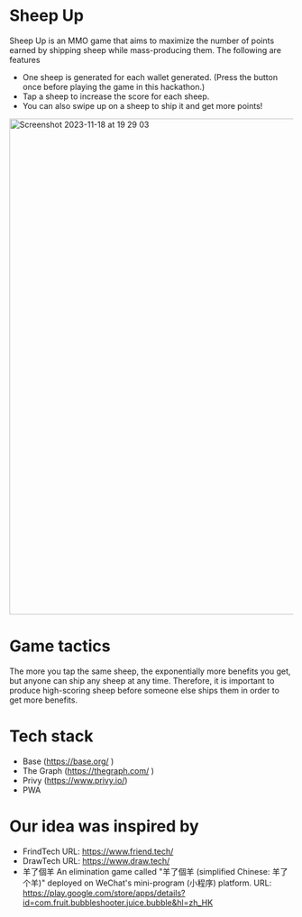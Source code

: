 # Sheep Up
Sheep Up is an MMO game that aims to maximize the number of points earned by shipping sheep while mass-producing them.
The following are features

- One sheep is generated for each wallet generated. (Press the button once before playing the game in this hackathon.)
- Tap a sheep to increase the score for each sheep.
- You can also swipe up on a sheep to ship it and get more points!

<img width="881" alt="Screenshot 2023-11-18 at 19 29 03" src="https://github.com/aw-labs/BSheepTest/assets/8872443/b7ba7cc9-0586-40ef-a68c-30b70a724ac9">

    

# Game tactics
The more you tap the same sheep, the exponentially more benefits you get, but anyone can ship any sheep at any time.
Therefore, it is important to produce high-scoring sheep before someone else ships them in order to get more benefits.


# Tech stack
- Base (https://base.org/ )
- The Graph (https://thegraph.com/ )
- Privy (https://www.privy.io/)
- PWA

# Our idea was inspired by
- FrindTech
URL: https://www.friend.tech/
- DrawTech
URL: https://www.draw.tech/
- 羊了個羊
An elimination game called "羊了個羊 (simplified Chinese: 羊了个羊)" deployed on WeChat's mini-program (小程序) platform.
URL: https://play.google.com/store/apps/details?id=com.fruit.bubbleshooter.juice.bubble&hl=zh_HK
